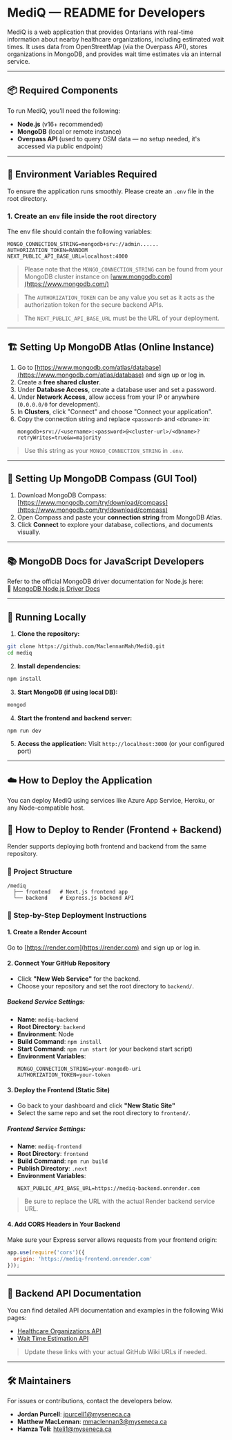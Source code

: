 # MediQ — README for Developers

MediQ is a web application that provides Ontarians with real-time information about nearby healthcare organizations, including estimated wait times. It uses data from OpenStreetMap (via the Overpass API), stores organizations in MongoDB, and provides wait time estimates via an internal service.

---

## 📦 Required Components

To run MediQ, you’ll need the following:

- **Node.js** (v16+ recommended)
- **MongoDB** (local or remote instance)
- **Overpass API** (used to query OSM data — no setup needed, it's accessed via public endpoint)

---

## 🔐 Environment Variables Required

To ensure the application runs smoothly. Please create an `.env` file in the root directory.

### 1. Create an `env` file inside the root directory
The env file should contain the following variables:

```
MONGO_CONNECTION_STRING=mongodb+srv://admin......
AUTHORIZATION_TOKEN=RANDOM
NEXT_PUBLIC_API_BASE_URL=localhost:4000
```
> Please note that the `MONGO_CONNECTION_STRING` can be found from your MongoDB cluster instance on [www.mongodb.com](https://www.mongodb.com/)

> The `AUTHORIZATION_TOKEN` can be any value you set as it acts as the authorization token for the secure backend APIs.

> The `NEXT_PUBLIC_API_BASE_URL` must be the URL of your deployment.

---

## 🏗️ Setting Up MongoDB Atlas (Online Instance)

1. Go to [https://www.mongodb.com/atlas/database](https://www.mongodb.com/atlas/database) and sign up or log in.
2. Create a **free shared cluster**.
3. Under **Database Access**, create a database user and set a password.
4. Under **Network Access**, allow access from your IP or anywhere (`0.0.0.0/0` for development).
5. In **Clusters**, click "Connect" and choose "Connect your application".
6. Copy the connection string and replace `<password>` and `<dbname>` in:
   ```
   mongodb+srv://<username>:<password>@<cluster-url>/<dbname>?retryWrites=true&w=majority
   ```

> Use this string as your `MONGO_CONNECTION_STRING` in `.env`.

---

## 🧭 Setting Up MongoDB Compass (GUI Tool)

1. Download MongoDB Compass: [https://www.mongodb.com/try/download/compass](https://www.mongodb.com/try/download/compass)
2. Open Compass and paste your **connection string** from MongoDB Atlas.
3. Click **Connect** to explore your database, collections, and documents visually.

---

## 📚 MongoDB Docs for JavaScript Developers

Refer to the official MongoDB driver documentation for Node.js here:  
🔗 [MongoDB Node.js Driver Docs](https://www.mongodb.com/docs/drivers/node/current/)

---

## 🚀 Running Locally

1. **Clone the repository:**

```bash
git clone https://github.com/MaclennanMah/MediQ.git
cd mediq
```

2. **Install dependencies:**

```bash
npm install
```

3. **Start MongoDB (if using local DB):**

```bash
mongod
```

4. **Start the frontend and backend server:**

```bash
npm run dev
```

5. **Access the application:**
   Visit `http://localhost:3000` (or your configured port)

---

## ☁️ How to Deploy the Application

You can deploy MediQ using services like Azure App Service, Heroku, or any Node-compatible host.

## 🚀 How to Deploy to Render (Frontend + Backend)

Render supports deploying both frontend and backend from the same repository.

### 📁 Project Structure

```
/mediq
  ├── frontend   # Next.js frontend app
  └── backend    # Express.js backend API
```

### 🔧 Step-by-Step Deployment Instructions

#### 1. Create a Render Account
Go to [https://render.com](https://render.com) and sign up or log in.

#### 2. Connect Your GitHub Repository
- Click **"New Web Service"** for the backend.
- Choose your repository and set the root directory to `backend/`.

##### Backend Service Settings:
- **Name**: `mediq-backend`
- **Root Directory**: `backend`
- **Environment**: Node
- **Build Command**: `npm install`
- **Start Command**: `npm run start` (or your backend start script)
- **Environment Variables**:
  ```
  MONGO_CONNECTION_STRING=your-mongodb-uri
  AUTHORIZATION_TOKEN=your-token
  ```

#### 3. Deploy the Frontend (Static Site)
- Go back to your dashboard and click **"New Static Site"**
- Select the same repo and set the root directory to `frontend/`.

##### Frontend Service Settings:
- **Name**: `mediq-frontend`
- **Root Directory**: `frontend`
- **Build Command**: `npm run build`
- **Publish Directory**: `.next`
- **Environment Variables**:
  ```
  NEXT_PUBLIC_API_BASE_URL=https://mediq-backend.onrender.com
  ```

> Be sure to replace the URL with the actual Render backend service URL.

#### 4. Add CORS Headers in Your Backend
Make sure your Express server allows requests from your frontend origin:

```js
app.use(require('cors')({
  origin: 'https://mediq-frontend.onrender.com'
}));
```

---

## 🔌 Backend API Documentation

You can find detailed API documentation and examples in the following Wiki pages:

- [Healthcare Organizations API](https://github.com/MaclennanMah/MediQ/wiki/Healthcare-Organization-API)
- [Wait Time Estimation API](https://github.com/MaclennanMah/MediQ/wiki/Wait-Time-Submissions-API)

> Update these links with your actual GitHub Wiki URLs if needed.

---

## 🛠 Maintainers

For issues or contributions, contact the developers below.
- **Jordan Purcell**: jpurcell1@myseneca.ca
- **Matthew MacLennan**: mmaclennan3@myseneca.ca
- **Hamza Teli**: hteli1@myseneca.ca
